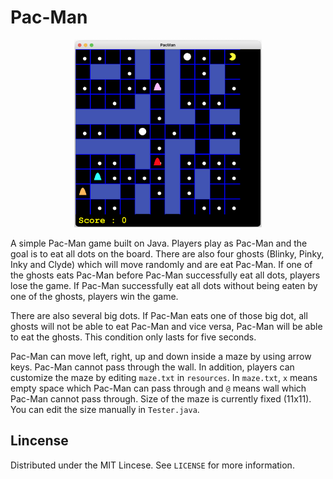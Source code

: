 # Pac-Man

<p align="center">
    <img src='images/Game%20Screenshot.png' alt='Screenshot' width='300' height='300'>
</p>

A simple Pac-Man game built on Java. Players play as Pac-Man and the goal is to eat all dots on the board. There are also four ghosts (Blinky, Pinky, Inky and Clyde) which will move randomly and are eat Pac-Man. If one of the ghosts eats Pac-Man before Pac-Man successfully eat all dots, players lose the game. If Pac-Man successfully eat all dots without being eaten by one of the ghosts, players win the game.

There are also several big dots. If Pac-Man eats one of those big dot, all ghosts will not be able to eat Pac-Man and vice versa, Pac-Man will be able to eat the ghosts. This condition only lasts for five seconds.

Pac-Man can move left, right, up and down inside a maze by using arrow keys. Pac-Man cannot pass through the wall. In addition, players can customize the maze by editing `maze.txt` in `resources`. In `maze.txt`, `x` means empty space which Pac-Man can pass through and `@` means wall which Pac-Man cannot pass through. Size of the maze is currently fixed (11x11). You can edit the size manually in `Tester.java`.

## Lincense

Distributed under the MIT Lincese. See `LICENSE` for more information.